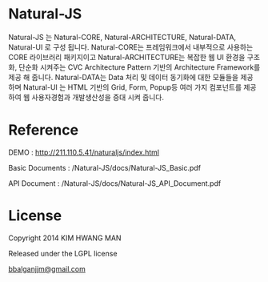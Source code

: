 Natural-JS
==========
Natural-JS 는 Natural-CORE, Natural-ARCHITECTURE, Natural-DATA, Natural-UI 로 구성 됩니다. Natural-CORE는 프레임워크에서 내부적으로 사용하는 CORE 라이브러리 패키지이고 Natural-ARCHITECTURE는 복잡한 웹 UI 환경을 구조화, 단순화 시켜주는 CVC Architecture Pattern 기반의 Architecture Framework를 제공 해 줍니다. Natural-DATA는 Data 처리 및 데이터 동기화에 대한 모듈들을 제공 하며 Natural-UI 는 HTML 기반의 Grid, Form, Popup등 여러 가지 컴포넌트를 제공하여 웹 사용자경험과 개발생산성을 증대 시켜 줍니다.

Reference
==========
DEMO : http://211.110.5.41/naturaljs/index.html

Basic Documents : /Natural-JS/docs/Natural-JS_Basic.pdf

API Document : /Natural-JS/docs/Natural-JS_API_Document.pdf

License
=======
Copyright 2014 KIM HWANG MAN

Released under the LGPL license

bbalganjjm@gmail.com
